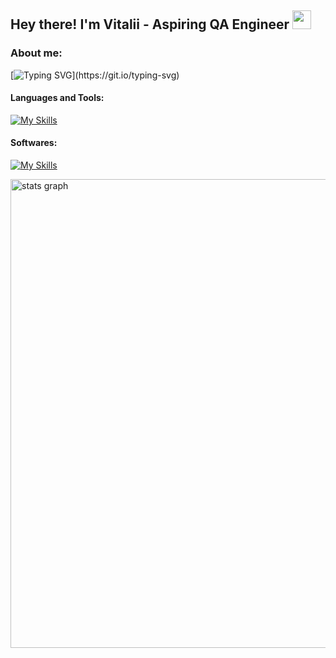 ## Hey there! I'm Vitalii - Aspiring QA Engineer <img src="https://raw.githubusercontent.com/MartinHeinz/MartinHeinz/master/wave.gif" width="30px">
### About me: 
[![Typing SVG](https://readme-typing-svg.demolab.com?font=Fira+Code&size=13&pause=900&color=FF8925&width=435&lines=I'm+pursuing+a+Software+Development+degree.;Currently+learning+everything+about+QA.;Mostly+coding+in+JS%2C+Python+and+practicing+on+Codewars.;Check+out+my+projects+down+below!)](https://git.io/typing-svg)
#### Languages and Tools:
[![My Skills](https://skillicons.dev/icons?i=js,html,css,py,git,github)](https://skillicons.dev)
#### Softwares:
[![My Skills](https://skillicons.dev/icons?i=pycharm,vscode,ae,ps,pr,windows)](https://skillicons.dev)

<div align="left">
  <img src="http://github-profile-summary-cards.vercel.app/api/cards/profile-details?username=x1tedbtw&theme=gruvbox" width=750  alt="stats graph"/>
</div>




